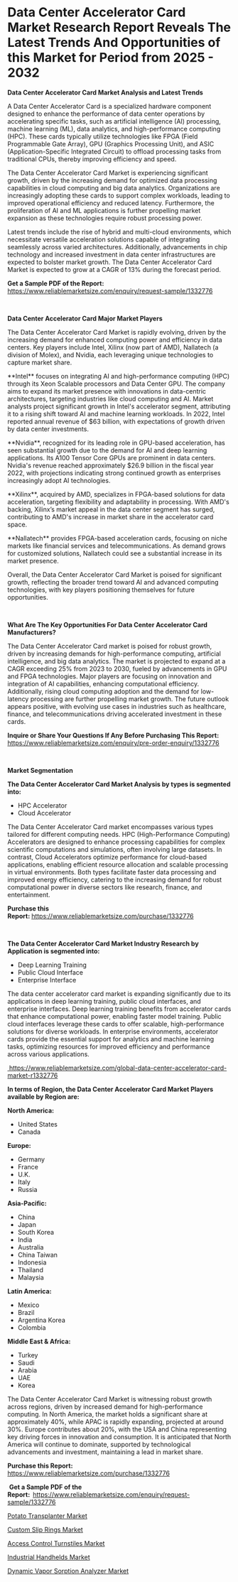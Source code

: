 <p><h1>Data Center Accelerator Card Market Research Report Reveals The Latest Trends And Opportunities of this Market for Period from 2025 - 2032</h1></p><p><strong>Data Center Accelerator Card Market Analysis and Latest Trends</strong></p>
<p><p>A Data Center Accelerator Card is a specialized hardware component designed to enhance the performance of data center operations by accelerating specific tasks, such as artificial intelligence (AI) processing, machine learning (ML), data analytics, and high-performance computing (HPC). These cards typically utilize technologies like FPGA (Field Programmable Gate Array), GPU (Graphics Processing Unit), and ASIC (Application-Specific Integrated Circuit) to offload processing tasks from traditional CPUs, thereby improving efficiency and speed.</p><p>The Data Center Accelerator Card Market is experiencing significant growth, driven by the increasing demand for optimized data processing capabilities in cloud computing and big data analytics. Organizations are increasingly adopting these cards to support complex workloads, leading to improved operational efficiency and reduced latency. Furthermore, the proliferation of AI and ML applications is further propelling market expansion as these technologies require robust processing power.</p><p>Latest trends include the rise of hybrid and multi-cloud environments, which necessitate versatile acceleration solutions capable of integrating seamlessly across varied architectures. Additionally, advancements in chip technology and increased investment in data center infrastructures are expected to bolster market growth. The Data Center Accelerator Card Market is expected to grow at a CAGR of 13% during the forecast period.</p></p>
<p><strong>Get a Sample PDF of the Report:&nbsp;</strong> <a href="https://www.reliablemarketsize.com/enquiry/request-sample/1332776?utm_campaign=2955&utm_medium=2&utm_source=Github&utm_content=ia&utm_term=24032025&utm_id=data-center-accelerator-card">https://www.reliablemarketsize.com/enquiry/request-sample/1332776</a></p>
<p>&nbsp;</p>
<p><strong>Data Center Accelerator Card Major Market Players</strong></p>
<p><p>The Data Center Accelerator Card Market is rapidly evolving, driven by the increasing demand for enhanced computing power and efficiency in data centers. Key players include Intel, Xilinx (now part of AMD), Nallatech (a division of Molex), and Nvidia, each leveraging unique technologies to capture market share.</p><p>**Intel** focuses on integrating AI and high-performance computing (HPC) through its Xeon Scalable processors and Data Center GPU. The company aims to expand its market presence with innovations in data-centric architectures, targeting industries like cloud computing and AI. Market analysts project significant growth in Intel's accelerator segment, attributing it to a rising shift toward AI and machine learning workloads. In 2022, Intel reported annual revenue of $63 billion, with expectations of growth driven by data center investments.</p><p>**Nvidia**, recognized for its leading role in GPU-based acceleration, has seen substantial growth due to the demand for AI and deep learning applications. Its A100 Tensor Core GPUs are prominent in data centers. Nvidia's revenue reached approximately $26.9 billion in the fiscal year 2022, with projections indicating strong continued growth as enterprises increasingly adopt AI technologies.</p><p>**Xilinx**, acquired by AMD, specializes in FPGA-based solutions for data acceleration, targeting flexibility and adaptability in processing. With AMD's backing, Xilinx’s market appeal in the data center segment has surged, contributing to AMD's increase in market share in the accelerator card space.</p><p>**Nallatech** provides FPGA-based acceleration cards, focusing on niche markets like financial services and telecommunications. As demand grows for customized solutions, Nallatech could see a substantial increase in its market presence.</p><p>Overall, the Data Center Accelerator Card Market is poised for significant growth, reflecting the broader trend toward AI and advanced computing technologies, with key players positioning themselves for future opportunities.</p></p>
<p>&nbsp;</p>
<p><strong>What Are The Key Opportunities For Data Center Accelerator Card Manufacturers?</strong></p>
<p><p>The Data Center Accelerator Card market is poised for robust growth, driven by increasing demands for high-performance computing, artificial intelligence, and big data analytics. The market is projected to expand at a CAGR exceeding 25% from 2023 to 2030, fueled by advancements in GPU and FPGA technologies. Major players are focusing on innovation and integration of AI capabilities, enhancing computational efficiency. Additionally, rising cloud computing adoption and the demand for low-latency processing are further propelling market growth. The future outlook appears positive, with evolving use cases in industries such as healthcare, finance, and telecommunications driving accelerated investment in these cards.</p></p>
<p><strong>Inquire or Share Your Questions If Any Before Purchasing This Report:</strong> <a href="https://www.reliablemarketsize.com/enquiry/pre-order-enquiry/1332776?utm_campaign=2955&utm_medium=2&utm_source=Github&utm_content=ia&utm_term=24032025&utm_id=data-center-accelerator-card">https://www.reliablemarketsize.com/enquiry/pre-order-enquiry/1332776</a></p>
<p>&nbsp;</p>
<p><strong>Market Segmentation</strong></p>
<p><strong>The Data Center Accelerator Card Market Analysis by types is segmented into:</strong></p>
<p><ul><li>HPC Accelerator</li><li>Cloud Accelerator</li></ul></p>
<p><p>The Data Center Accelerator Card market encompasses various types tailored for different computing needs. HPC (High-Performance Computing) Accelerators are designed to enhance processing capabilities for complex scientific computations and simulations, often involving large datasets. In contrast, Cloud Accelerators optimize performance for cloud-based applications, enabling efficient resource allocation and scalable processing in virtual environments. Both types facilitate faster data processing and improved energy efficiency, catering to the increasing demand for robust computational power in diverse sectors like research, finance, and entertainment.</p></p>
<p><strong>Purchase this Report:&nbsp;</strong><a href="https://www.reliablemarketsize.com/purchase/1332776?utm_campaign=2955&utm_medium=2&utm_source=Github&utm_content=ia&utm_term=24032025&utm_id=data-center-accelerator-card">https://www.reliablemarketsize.com/purchase/1332776</a></p>
<p>&nbsp;</p>
<p><strong>The Data Center Accelerator Card Market Industry Research by Application is segmented into:</strong></p>
<p><ul><li>Deep Learning Training</li><li>Public Cloud Interface</li><li>Enterprise Interface</li></ul></p>
<p><p>The data center accelerator card market is expanding significantly due to its applications in deep learning training, public cloud interfaces, and enterprise interfaces. Deep learning training benefits from accelerator cards that enhance computational power, enabling faster model training. Public cloud interfaces leverage these cards to offer scalable, high-performance solutions for diverse workloads. In enterprise environments, accelerator cards provide the essential support for analytics and machine learning tasks, optimizing resources for improved efficiency and performance across various applications.</p></p>
<p><a href="https://www.reliablemarketsize.com/global-data-center-accelerator-card-market-r1332776?utm_campaign=2955&utm_medium=2&utm_source=Github&utm_content=ia&utm_term=24032025&utm_id=data-center-accelerator-card">&nbsp;https://www.reliablemarketsize.com/global-data-center-accelerator-card-market-r1332776</a></p>
<p><strong>In terms of Region, the Data Center Accelerator Card Market Players available by Region are:</strong></p>
<p>
    <p> <strong> North America: </strong>
        <ul>
            <li>United States</li>
            <li>Canada</li>
        </ul>
        </p> 
    <p> <strong> Europe: </strong>
        <ul>
            <li>Germany</li>
            <li>France</li>
            <li>U.K.</li>
            <li>Italy</li>
            <li>Russia</li>
        </ul>
        </p> 
    <p> <strong> Asia-Pacific: </strong>
        <ul>
            <li>China</li>
            <li>Japan</li>
            <li>South Korea</li>
            <li>India</li>
            <li>Australia</li>
            <li>China Taiwan</li>
            <li>Indonesia</li>
            <li>Thailand</li>
            <li>Malaysia</li>
        </ul>
        </p> 
    <p> <strong> Latin America: </strong>
        <ul>
            <li>Mexico</li>
            <li>Brazil</li>
            <li>Argentina Korea</li>
            <li>Colombia</li>
        </ul>
        </p> 
    <p> <strong> Middle East & Africa: </strong>
        <ul>
            <li>Turkey</li>
            <li>Saudi</li>
            <li>Arabia</li>
            <li>UAE</li>
            <li>Korea</li>
        </ul>
    </p>
    </p>
<p><p>The Data Center Accelerator Card Market is witnessing robust growth across regions, driven by increased demand for high-performance computing. In North America, the market holds a significant share at approximately 40%, while APAC is rapidly expanding, projected at around 30%. Europe contributes about 20%, with the USA and China representing key driving forces in innovation and consumption. It is anticipated that North America will continue to dominate, supported by technological advancements and investment, maintaining a lead in market share.</p></p>
<p><strong>Purchase this Report: </strong><a href="https://www.reliablemarketsize.com/purchase/1332776?utm_campaign=2955&utm_medium=2&utm_source=Github&utm_content=ia&utm_term=24032025&utm_id=data-center-accelerator-card">https://www.reliablemarketsize.com/purchase/1332776</a></p>
<p>&nbsp;<strong>Get a Sample PDF of the Report:&nbsp;&nbsp;</strong><a href="https://www.reliablemarketsize.com/enquiry/request-sample/1332776?utm_campaign=2955&utm_medium=2&utm_source=Github&utm_content=ia&utm_term=24032025&utm_id=data-center-accelerator-card">https://www.reliablemarketsize.com/enquiry/request-sample/1332776</a></p>
<p><strong></strong></p>
<p><p><a href="https://www.linkedin.com/pulse/industry-strategies-opportunities-potato-transplanter-market-f9d1f?utm_campaign=2955&utm_medium=2&utm_source=Github&utm_content=ia&utm_term=24032025&utm_id=data-center-accelerator-card">Potato Transplanter Market</a></p><p><a href="https://www.linkedin.com/pulse/custom-slip-rings-market-size-cagr-45-forecast-highlighting-zr5bf?utm_campaign=2955&utm_medium=2&utm_source=Github&utm_content=ia&utm_term=24032025&utm_id=data-center-accelerator-card">Custom Slip Rings Market</a></p><p><a href="https://www.linkedin.com/pulse/data-global-access-control-turnstiles-markets-share-arhgf?utm_campaign=2955&utm_medium=2&utm_source=Github&utm_content=ia&utm_term=24032025&utm_id=data-center-accelerator-card">Access Control Turnstiles Market</a></p><p><a href="https://www.linkedin.com/pulse/projected-revenue-demand-industrial-handhelds-market-i3h8f?utm_campaign=2955&utm_medium=2&utm_source=Github&utm_content=ia&utm_term=24032025&utm_id=data-center-accelerator-card">Industrial Handhelds Market</a></p><p><a href="https://www.linkedin.com/pulse/dynamic-vapor-sorption-analyzer-market-challenges-forecasts-smuqf?utm_campaign=2955&utm_medium=2&utm_source=Github&utm_content=ia&utm_term=24032025&utm_id=data-center-accelerator-card">Dynamic Vapor Sorption Analyzer Market</a></p></p>